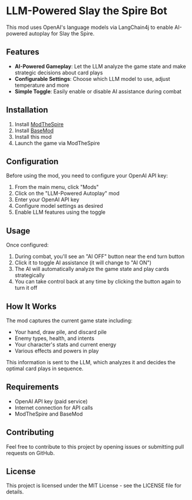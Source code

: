 # LLM-Powered Slay the Spire Bot

This mod uses OpenAI's language models via LangChain4j to enable AI-powered autoplay for Slay the Spire.

## Features

- **AI-Powered Gameplay**: Let the LLM analyze the game state and make strategic decisions about card plays
- **Configurable Settings**: Choose which LLM model to use, adjust temperature and more
- **Simple Toggle**: Easily enable or disable AI assistance during combat

## Installation

1. Install [ModTheSpire](https://github.com/kiooeht/ModTheSpire)
2. Install [BaseMod](https://github.com/daviscook477/BaseMod)
3. Install this mod
4. Launch the game via ModTheSpire

## Configuration

Before using the mod, you need to configure your OpenAI API key:

1. From the main menu, click "Mods"
2. Click on the "LLM-Powered Autoplay" mod
3. Enter your OpenAI API key
4. Configure model settings as desired
5. Enable LLM features using the toggle

## Usage

Once configured:

1. During combat, you'll see an "AI OFF" button near the end turn button
2. Click it to toggle AI assistance (it will change to "AI ON")
3. The AI will automatically analyze the game state and play cards strategically
4. You can take control back at any time by clicking the button again to turn it off

## How It Works

The mod captures the current game state including:
- Your hand, draw pile, and discard pile
- Enemy types, health, and intents
- Your character's stats and current energy
- Various effects and powers in play

This information is sent to the LLM, which analyzes it and decides the optimal card plays in sequence.

## Requirements

- OpenAI API key (paid service)
- Internet connection for API calls
- ModTheSpire and BaseMod

## Contributing

Feel free to contribute to this project by opening issues or submitting pull requests on GitHub.

## License

This project is licensed under the MIT License - see the LICENSE file for details.
